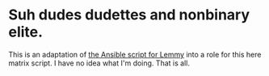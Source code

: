 # Suh dudes dudettes and nonbinary elite.
This is an adaptation of [the Ansible script for Lemmy](https://github.com/LemmyNet/lemmy-ansible) into a role for this here matrix script. I have no idea what I'm doing. That is all. 

